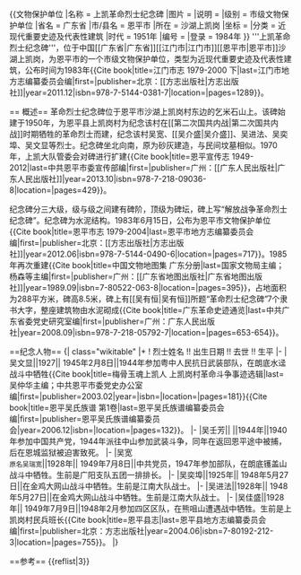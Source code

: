 {{文物保护单位
|名称 = 上凯革命烈士纪念碑
|图片 = 
|说明 = 
|级别 = 市级文物保护单位
|省名 = 广东省
|市/县名 = 恩平市
|所在 = 沙湖上凯岗
|坐标 =<!-- 请使用{{Coord}}模板 -->
|分类 = 近现代重要史迹及代表性建筑
|时代 = 1951年
|编号 = 
|登录 = 1984年
}}
'''上凯革命烈士纪念碑'''，位于中国[[广东省|广东省]][[江门市|江门市]][[恩平市|恩平市]]沙湖上凯岗，为恩平市的一个市级文物保护单位，类型为近现代重要史迹及代表性建筑，公布时间为1983年<ref>{{Cite book|title=江门市志 1979-2000 下|last=江门市地方志编纂委员会编|first=|publisher=北京：[[方志出版社|方志出版社]]|year=2011.12|isbn=978-7-5144-0381-7|location=|pages=1289}}</ref>。

== 概述==
革命烈士纪念碑位于恩平市沙湖上凯岗村东边的乞米石山上。该碑始建于1950年，为恩平县上凯岗村为纪念该村在[[第二次国共内战|第二次国共内战]]时期牺牲的革命烈士而建，纪念该村吴宽、[[吴介盛|吴介盛]]、吴进法、吴奕埠、吴文显等烈士。纪念碑坐北向南，原为砂灰建造，与民间坟墓相似。1970年，上凯大队管委会对碑进行扩建<ref>{{Cite book|title=恩平宣传志 1949-2012|last=中共恩平市委宣传部编|first=|publisher=广州：[[广东人民出版社|广东人民出版社]]|year=2013.10|isbn=978-7-218-09036-8|location=|pages=429}}</ref>。

纪念碑分三大级，级与级之间建有碑阶，顶级为碑坛，碑上写“解放战争革命烈士纪念碑”。纪念碑为水泥结构。1983年6月15日，公布为恩平市文物保护单位<ref>{{Cite book|title=恩平市志 1979-2004|last=恩平市地方志编纂委员会编|first=|publisher=北京：[[方志出版社|方志出版社]]|year=2012.06|isbn=978-7-5144-0490-6|location=|pages=717}}</ref>。1985年再次重建<ref>{{Cite book|title=中国文物地图集 广东分册|last=国家文物局主编；杨森等主编|first=|publisher=广州：[[广东省地图出版社|广东省地图出版社]]|year=1989.09|isbn=7-80522-063-8|location=|pages=395}}</ref>，占地面积为288平方米，碑高8.5米，碑上有[[吴有恒|吴有恒]]所题“革命烈士纪念碑”7个隶书大字，整座建筑物由水泥砌成<ref>{{Cite book|title=广东革命史迹通览|last=中共广东省委党史研究室编|first=|publisher=广州：广东人民出版社|year=2008.09|isbn=978-7-218-05792-7|location=|pages=653-654}}</ref>。

==纪念人物==
{| class="wikitable"
|+ 
! 烈士姓名 !! 出生日期  !! 去世  !! 生平
|-
|吴文显||1927|| 1945年2月8日||1944年参加粤中人民抗日武装部队，在朗底水迳战斗中牺牲<ref name=fat>{{Cite book|title=梅骨玉魂上凯人 上凯岗村革命斗争事迹选辑|last=吴仲华主编；中共恩平市委党史办公室编|first=|publisher=2003.02|year=|isbn=|location=|pages=181}}</ref><ref name=hh89>{{Cite book|title=恩平吴氏族谱 第1卷|last=恩平吴氏族谱编纂委员会编|first=|publisher=恩平吴氏族谱编纂委员会|year=2006.12|isbn=|location=|pages=132}}</ref>。
|-
|吴壬芳|| ||1944年||1940年参加中国共产党，1944年派往中山参加武装斗争，同年在返回恩平途中被捕，后在恩城监狱被迫害致死<ref name=fat />。
|-
|吴宽<br /><small>原名吴瑞宽</small>||1928年|| 1949年7月8日||中共党员，1947年参加部队，在朗底镬盖山战斗中牺牲。生前是广阳支队五团一排排长<ref name=fat /><ref name=hh89 />。
|-
|吴奕埠||1925年|| 1948年5月27日||在金鸡大网山战斗中牺牲。生前是江南大队战士<ref name=fat /><ref name=hh89 />。
|-
|吴进法||1928年|| 1948年5月27日||在金鸡大网山战斗中牺牲。生前是江南大队战士<ref name=fat /><ref name=hh89 />。
|-
|吴佳盛||1928年|| 1949年7月9日||1948年2月参加四区区队，在熊咀山遭遇战中牺牲。生前是上凯岗村民兵班长<ref name=fat /><ref name=hh89 /><ref>{{Cite book|title=恩平县志|last=恩平县地方志编纂委员会编|first=|publisher=北京：方志出版社|year=2004.06|isbn=7-80192-212-3|location=|pages=755}}</ref>。
|}

==参考==
{{reflist|3}}